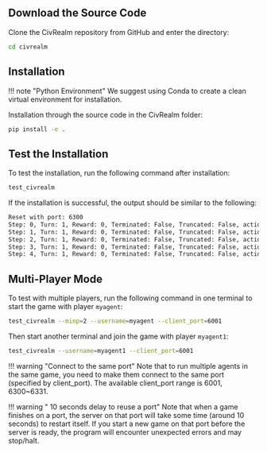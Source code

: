 ## Download the Source Code

Clone the CivRealm repository from GitHub and enter the directory:

```bash
cd civrealm
```

## Installation

!!! note "Python Environment"
    We suggest using Conda to create a clean virtual environment for installation.

Installation through the source code in the CivRealm folder:

```bash
pip install -e .
```

## Test the Installation

To test the installation, run the following command after installation:

```bash
test_civrealm
```

If the installation is successful, the output should be similar to the following:

```bash
Reset with port: 6300
Step: 0, Turn: 1, Reward: 0, Terminated: False, Truncated: False, action: ('unit', 104, 'move NorthEast')
Step: 1, Turn: 1, Reward: 0, Terminated: False, Truncated: False, action: ('unit', 117, 'move North')
Step: 2, Turn: 1, Reward: 0, Terminated: False, Truncated: False, action: ('unit', 118, 'move North')
Step: 3, Turn: 1, Reward: 0, Terminated: False, Truncated: False, action: ('unit', 119, 'move SouthEast')
Step: 4, Turn: 1, Reward: 0, Terminated: False, Truncated: False, action: ('unit', 120, 'move SouthEast')
```

## Multi-Player Mode
To test with multiple players, run the following command in one terminal to start the game with player `myagent`:

```bash
test_civrealm --minp=2 --username=myagent --client_port=6001
```

Then start another terminal and join the game with player `myagent1`:

```bash
test_civrealm --username=myagent1 --client_port=6001
```

!!! warning "Connect to the same port"
    Note that to run multiple agents in the same game, you need to make them connect to the same port (specified by client_port). The available client_port range is 6001, 6300~6331.

!!! warning " 10 seconds delay to reuse a port"
    Note that when a game finishes on a port, the server on that port will take some time (around 10 seconds) to restart itself. If you start a new game on that port before the server is ready, the program will encounter unexpected errors and may stop/halt.

<!-- 
### Update the freeciv-web image

Start the freeciv-web docker with the "docker-compose.yml" file in the civrealm folder:

```bash
docker compose up -d
```

Update the freeciv-web image:

```bash
update_freeciv_web_docker
```

Restart the freeciv-web container so that the change takes effect

```bash
docker compose down
docker compose up -d
```
-->